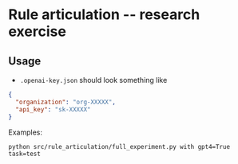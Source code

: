 # Rule articulation -- research exercise


## Usage

- `.openai-key.json` should look something like

```json
{
  "organization": "org-XXXXX",
  "api_key": "sk-XXXXX"
}
```


Examples:


```
python src/rule_articulation/full_experiment.py with gpt4=True task=test

```
